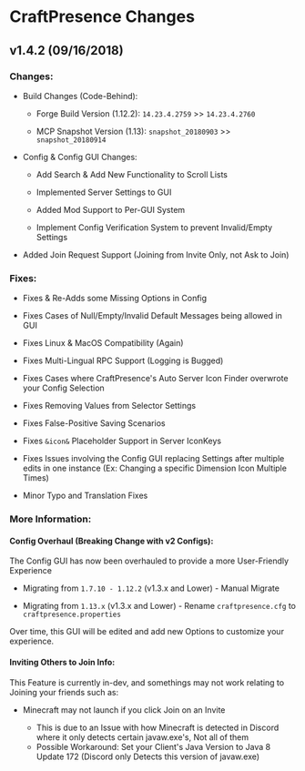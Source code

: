 # CraftPresence Changes

## v1.4.2 (09/16/2018)

### Changes:

* Build Changes (Code-Behind):

  * Forge Build Version (1.12.2): `14.23.4.2759` >> `14.23.4.2760`

  * MCP Snapshot Version (1.13): `snapshot_20180903` >> `snapshot_20180914`

* Config & Config GUI Changes:

  * Add Search & Add New Functionality to Scroll Lists

  * Implemented Server Settings to GUI

  * Added Mod Support to Per-GUI System

  * Implement Config Verification System to prevent Invalid/Empty Settings

* Added Join Request Support (Joining from Invite Only, not Ask to Join)

### Fixes:

* Fixes & Re-Adds some Missing Options in Config

* Fixes Cases of Null/Empty/Invalid Default Messages being allowed in GUI

* Fixes Linux & MacOS Compatibility (Again)

* Fixes Multi-Lingual RPC Support (Logging is Bugged)

* Fixes Cases where CraftPresence's Auto Server Icon Finder overwrote your Config Selection

* Fixes Removing Values from Selector Settings

* Fixes False-Positive Saving Scenarios

* Fixes `&icon&` Placeholder Support in Server IconKeys

* Fixes Issues involving the Config GUI replacing Settings after multiple edits in one instance (Ex: Changing a specific Dimension Icon Multiple Times)

* Minor Typo and Translation Fixes

### More Information:

#### Config Overhaul (Breaking Change with v2 Configs):

The Config GUI has now been overhauled to provide a more User-Friendly Experience

* Migrating from `1.7.10 - 1.12.2` (v1.3.x and Lower) - Manual Migrate

* Migrating from `1.13.x` (v1.3.x and Lower) - Rename `craftpresence.cfg` to `craftpresence.properties`

Over time, this GUI will be edited and add new Options to customize your experience.

#### Inviting Others to Join Info:

This Feature is currently in-dev, and somethings may not work relating to Joining your friends such as:

* Minecraft may not launch if you click Join on an Invite

    * This is due to an Issue with how Minecraft is detected in Discord where it only detects certain javaw.exe's, Not all of them
    * Possible Workaround: Set your Client's Java Version to Java 8 Update 172 (Discord only Detects this version of javaw.exe)
